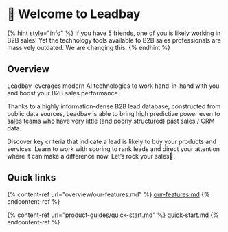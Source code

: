 # 👋 Welcome to Leadbay

{% hint style="info" %}
If you have 5 friends, one of you is likely working in B2B sales! Yet the technology tools available to B2B sales professionals are massively outdated. We are changing this.
{% endhint %}

## Overview

Leadbay leverages modern AI technologies to work hand-in-hand with you and boost your B2B sales performance.

Thanks to a highly information-dense B2B lead database, constructed from public data sources, Leadbay is able to bring high predictive power even to sales teams who have very little (and poorly structured) past sales / CRM data.

Discover key criteria that indicate a lead is likely to buy your products and services. Learn to work with scoring to rank leads and direct your attention where it can make a difference now. Let’s rock your sales:metal:.

## Quick links

{% content-ref url="overview/our-features.md" %}
[our-features.md](overview/our-features.md)
{% endcontent-ref %}

{% content-ref url="product-guides/quick-start.md" %}
[quick-start.md](product-guides/quick-start.md)
{% endcontent-ref %}
